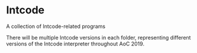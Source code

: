 # Intcode
A collection of Intcode-related programs

There will be multiple Intcode versions in each folder, representing different versions of the Intcode interpreter throughout AoC 2019.